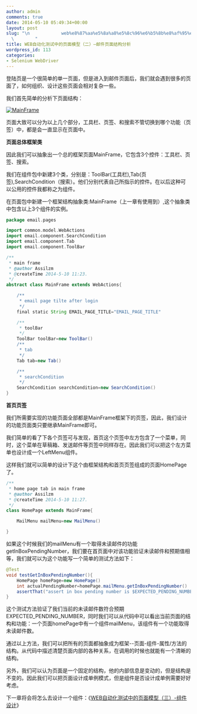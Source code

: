 ```yaml
---
author: admin
comments: true
date: 2014-05-10 05:49:34+00:00
layout: post
slug: "\n            web%e8%87%aa%e5%8a%a8%e5%8c%96%e6%b5%8b%e8%af%95%e4%b8%ad%e7%9a%84%e9%a1%b5%e9%9d%a2%e6%a8%a1%e5%9e%8b%ef%bc%88%e4%ba%8c%ef%bc%89-%e9%82%ae%e4%bb%b6%e9%a1%b5%e9%9d%a2%e7%bb%93%e6%9e%84\n\
  \        "
title: WEB自动化测试中的页面模型（二）–邮件页面结构分析
wordpress_id: 113
categories:
- Selenium WebDriver
---
```

登陆页是一个很简单的单一页面，但是进入到邮件页面后，我们就会遇到很多的页面了，如何组织、设计这些页面会相对复杂一些。

我们首先简单的分析下页面结构：

[![MainFrame](http://assilzm.github.io/images/2014/05/MainFrame-1024x567.jpg)](http://assilzm.github.io/images/2014/05/MainFrame.jpg)

页面大致可以分为以上几个部分，工具栏、页签、和搜索不管切换到哪个功能（页签）中，都是会一直显示在页面中。

**页面总体框架类**

因此我们可以抽象出一个总的框架页面MainFrame，它包含3个控件：工具栏、页签、搜索。

我们在组件包中新建3个类，分别是：ToolBar(工具栏),Tab(页签),SearchCondition（搜索）。他们分别代表自己所指示的控件。在以后这种可以公用的控件我都称之为组件。

在页面包中新建一个框架结构抽象类:MainFrame（上一章有使用到）,这个抽象类中包含以上3个组件的实例。

```groovy
package email.pages

import common.model.WebActions
import email.component.SearchCondition
import email.component.Tab
import email.component.ToolBar

/**
 * main frame
 * @author Assilzm
 * @createTime 2014-5-10 11:23.
 */
abstract class MainFrame extends WebActions{

    /**
     * email page tilte after login
     */
    final static String EMAIL_PAGE_TITLE="EMAIL_PAGE_TITLE"

    /**
     * toolBar
     */
    ToolBar toolBar=new ToolBar()
    /**
     * tab
     */
    Tab tab=new Tab()

    /**
     * searchCondition
     */
    SearchCondition searchCondition=new SearchCondition()
}
```

**首页页签**

我们所需要实现的功能页面全部都是MainFrame框架下的页签，因此，我们设计的功能页面类只要继承MainFrame即可。

我们简单的看了下各个页签可与发现，首页这个页签中左方包含了一个菜单，同时，这个菜单在草稿箱、发送邮件等页签中同样存在。因此我们可以把这个左方菜单也设计成一个LeftMenu组件。

这样我们就可以简单的设计下这个由框架结构和首页页签组成的页面HomePage了。

```groovy
/**
 * home page tab in main frame
 * @author Assilzm
 * @createTime 2014-5-10 11:27.
 */
class HomePage extends MainFrame{

    MailMenu mailMenu=new MailMenu()

}
```

如果这个时候我们的mailMenu有一个取得未读邮件的功能getInBoxPendingNumber，我们要在首页面中对该功能验证未读邮件和预期值相等，我们就可以为这个功能写一个简单的测试方法如下：

```java
@Test
void testGetInBoxPendingNumber(){
    HomePage homePage=new HomePage()
    int actualPendingNumber=homePage.mailMenu.getInBoxPendingNumber()
    assertThat("assert in box pending number is $EXPECTED_PENDING_NUMBER",actualPendingNumber,equalTo(EXPECTED_PENDING_NUMBER))
}
```

这个测试方法验证了我们当前的未读邮件数符合预期EXPECTED_PENDING_NUMBER，同时我们可以从代码中可以看出当前页面的结构和功能：一个页面homePage中有一个组件mailMenu，该组件有一个功能取得未读邮件数。

通过以上方法，我们可以把所有的页面都抽象成为框架--页面-组件-属性/方法的结构。从代码中描述清楚页面内部的各种关系，在调用的时候也就能有一个清晰的结构。

另外，我们可以认为页面是一个固定的结构，他的内部信息是变动的，但是结构是不变的。因此我们可以把页面设计成单例模式，但是组件是否设计成单例需要好好考虑。

下一章将会将怎么去设计一个组件：《[WEB自动化测试中的页面模型（三）-组件设计](http://www.assilzm.com/?p=129)》
